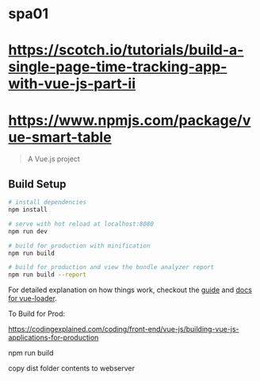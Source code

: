 # spa01
# https://scotch.io/tutorials/build-a-single-page-time-tracking-app-with-vue-js-part-ii
# https://www.npmjs.com/package/vue-smart-table

> A Vue.js project

## Build Setup

``` bash
# install dependencies
npm install

# serve with hot reload at localhost:8080
npm run dev

# build for production with minification
npm run build

# build for production and view the bundle analyzer report
npm run build --report
```

For detailed explanation on how things work, checkout the [guide](http://vuejs-templates.github.io/webpack/) and [docs for vue-loader](http://vuejs.github.io/vue-loader).


To Build for Prod:

https://codingexplained.com/coding/front-end/vue-js/building-vue-js-applications-for-production

npm run build

copy dist folder contents to webserver

